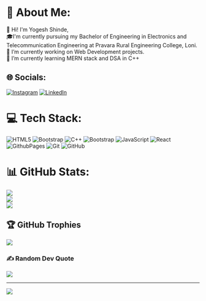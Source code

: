 # 💫 About Me:
👋 Hi! I'm Yogesh Shinde,<br>🎓I'm currently pursuing my Bachelor of Engineering in Electronics and Telecommunication Engineering at Pravara Rural Engineering College, Loni.<br>🔭 I’m currently working on Web Development projects.<br>🌱 I’m currently learning MERN stack and DSA in C++


## 🌐 Socials:
[![Instagram](https://img.shields.io/badge/Instagram-%23E4405F.svg?logo=Instagram&logoColor=white)](https://instagram.com/yogeshshinde__) [![LinkedIn](https://img.shields.io/badge/LinkedIn-%230077B5.svg?logo=linkedin&logoColor=white)](https://linkedin.com/in/Y0GESHSHINDE) 

# 💻 Tech Stack:
![HTML5](https://img.shields.io/badge/html5-%23E34F26.svg?style=for-the-badge&logo=html5&logoColor=white) ![Bootstrap](https://img.shields.io/badge/bootstrap-%238511FA.svg?style=for-the-badge&logo=bootstrap&logoColor=white) ![C++](https://img.shields.io/badge/c++-%2300599C.svg?style=for-the-badge&logo=c%2B%2B&logoColor=white) ![Bootstrap](https://img.shields.io/badge/bootstrap-%238511FA.svg?style=for-the-badge&logo=bootstrap&logoColor=white) ![JavaScript](https://img.shields.io/badge/javascript-%23323330.svg?style=for-the-badge&logo=javascript&logoColor=%23F7DF1E) ![React](https://img.shields.io/badge/react-%2320232a.svg?style=for-the-badge&logo=react&logoColor=%2361DAFB) ![GithubPages](https://img.shields.io/badge/github%20pages-121013?style=for-the-badge&logo=github&logoColor=white) ![Git](https://img.shields.io/badge/git-%23F05033.svg?style=for-the-badge&logo=git&logoColor=white) ![GitHub](https://img.shields.io/badge/github-%23121011.svg?style=for-the-badge&logo=github&logoColor=white)
# 📊 GitHub Stats:
![](https://github-readme-stats.vercel.app/api?username=Y0GESHSHINDE&theme=radical&hide_border=false&include_all_commits=true&count_private=true)<br/>
![](https://github-readme-streak-stats.herokuapp.com/?user=Y0GESHSHINDE&theme=radical&hide_border=false)<br/>
![](https://github-readme-stats.vercel.app/api/top-langs/?username=Y0GESHSHINDE&theme=radical&hide_border=false&include_all_commits=true&count_private=true&layout=compact)

## 🏆 GitHub Trophies
![](https://github-profile-trophy.vercel.app/?username=Y0GESHSHINDE&theme=radical&no-frame=false&no-bg=true&margin-w=4)

### ✍️ Random Dev Quote
![](https://quotes-github-readme.vercel.app/api?type=horizontal&theme=radical)

---
[![](https://visitcount.itsvg.in/api?id=Y0GESHSHINDE&icon=1&color=8)](https://visitcount.itsvg.in)

<!-- Proudly created with GPRM ( https://gprm.itsvg.in ) -->
